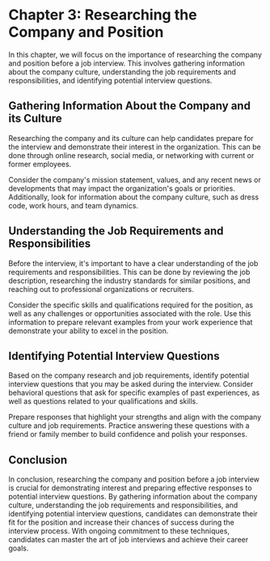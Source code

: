 Chapter 3: Researching the Company and Position
===============================================

In this chapter, we will focus on the importance of researching the company and position before a job interview. This involves gathering information about the company culture, understanding the job requirements and responsibilities, and identifying potential interview questions.

Gathering Information About the Company and its Culture
-------------------------------------------------------

Researching the company and its culture can help candidates prepare for the interview and demonstrate their interest in the organization. This can be done through online research, social media, or networking with current or former employees.

Consider the company's mission statement, values, and any recent news or developments that may impact the organization's goals or priorities. Additionally, look for information about the company culture, such as dress code, work hours, and team dynamics.

Understanding the Job Requirements and Responsibilities
-------------------------------------------------------

Before the interview, it's important to have a clear understanding of the job requirements and responsibilities. This can be done by reviewing the job description, researching the industry standards for similar positions, and reaching out to professional organizations or recruiters.

Consider the specific skills and qualifications required for the position, as well as any challenges or opportunities associated with the role. Use this information to prepare relevant examples from your work experience that demonstrate your ability to excel in the position.

Identifying Potential Interview Questions
-----------------------------------------

Based on the company research and job requirements, identify potential interview questions that you may be asked during the interview. Consider behavioral questions that ask for specific examples of past experiences, as well as questions related to your qualifications and skills.

Prepare responses that highlight your strengths and align with the company culture and job requirements. Practice answering these questions with a friend or family member to build confidence and polish your responses.

Conclusion
----------

In conclusion, researching the company and position before a job interview is crucial for demonstrating interest and preparing effective responses to potential interview questions. By gathering information about the company culture, understanding the job requirements and responsibilities, and identifying potential interview questions, candidates can demonstrate their fit for the position and increase their chances of success during the interview process. With ongoing commitment to these techniques, candidates can master the art of job interviews and achieve their career goals.
